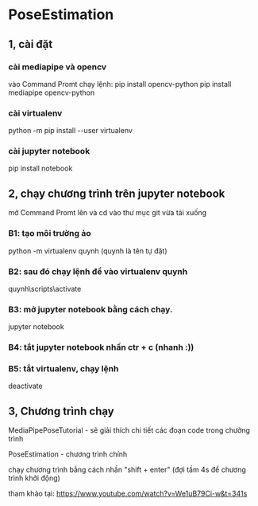 # PoseEstimation

## 1, cài đặt
### cài mediapipe và opencv 
vào Command Promt chạy lệnh:
pip install opencv-python
pip install mediapipe opencv-python
### cài virtualenv
python -m pip install --user virtualenv
### cài jupyter notebook
pip install notebook

## 2, chạy chương trình trên jupyter notebook
mở Command Promt lên và cd vào thư mục git vừa tải xuống
### B1: tạo môi trường ảo
python -m virtualenv quynh
(quynh là tên tự đặt)
### B2: sau đó chạy lệnh để vào virtualenv quynh
quynh\scripts\activate
### B3: mở jupyter notebook bằng cách chạy.
jupyter notebook
### B4: tắt jupyter notebook nhấn ctr + c  (nhanh :))
### B5: tắt virtualenv, chạy lệnh
deactivate

## 3, Chương trình chạy
MediaPipePoseTutorial - sẽ giải thích chi tiết các đoạn code trong chường trình

PoseEstimation - chương trình chính

chạy chương trình bằng cách nhần "shift + enter" 
(đợi tầm 4s để chương trình khởi động)


tham khảo tại: https://www.youtube.com/watch?v=We1uB79Ci-w&t=341s
